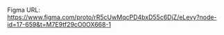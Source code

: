 Figma URL: https://www.figma.com/proto/rR5cUwMqcPD4bxD55c6DjZ/eLevy?node-id=17-659&t=M7E9tf29cO0OX668-1
